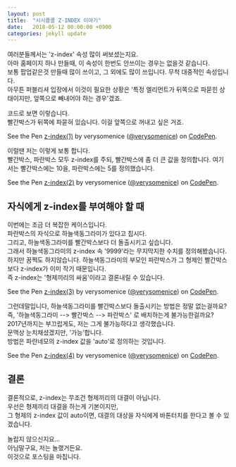 ```yaml
---
layout: post
title:  "시시콜콜 Z-INDEX 이야기"
date:   2018-05-12 00:00:00 +0900
categories: jekyll update
---
```

여러분들께서는 'z-index' 속성 많이 써보셨는지요.  
아마 홈페이지 하나 만들때, 이 속성이 한번도 안쓰이는 경우는 없을것 같습니다.  
보통 팝업같은것 만들때 많이 쓰이고, 그 외에도 많이 쓰입니다. 무척 대중적인 속성입니다.  
아무튼 퍼블리셔 입장에서 이것이 필요한 상황은 '특정 엘리먼트가 뒤쪽으로 파묻힌 상태이지만, 앞쪽으로 빼내어야 하는 경우'겠죠.

코드로 보면 이렇습니다.  
빨간박스가 뒤쪽에 파묻혀 있습니다. 이걸 앞쪽으로 꺼내고 싶은 거죠.

<p data-height="332" data-theme-id="0" data-slug-hash="LmrRvW" data-default-tab="css,result" data-user="verysomenice" data-embed-version="2" data-pen-title="z-index(1)" class="codepen">See the Pen <a href="https://codepen.io/verysomenice/pen/LmrRvW/">z-index(1)</a> by verysomenice (<a href="https://codepen.io/verysomenice">@verysomenice</a>) on <a href="https://codepen.io">CodePen</a>.</p>
<script async src="https://static.codepen.io/assets/embed/ei.js"></script>

이럴땐 저는 이렇게 보통 합니다.  
빨간박스, 파란박스 모두 z-index를 주되, 빨간박스에 좀 더 큰 값을 정의합니다. 여기서는 빨간박스에는 10을, 파란박스에는 5를 정의했습니다.

<p data-height="265" data-theme-id="0" data-slug-hash="RyJGOx" data-default-tab="css,result" data-user="verysomenice" data-embed-version="2" data-pen-title="z-index(2)" class="codepen">See the Pen <a href="https://codepen.io/verysomenice/pen/RyJGOx/">z-index(2)</a> by verysomenice (<a href="https://codepen.io/verysomenice">@verysomenice</a>) on <a href="https://codepen.io">CodePen</a>.</p>
<script async src="https://static.codepen.io/assets/embed/ei.js"></script>

## 자식에게 z-index를 부여해야 할 때
이번에는 조금 더 복잡한 케이스입니다.  
파란박스의 자식으로 하늘색동그라미가 있다고 칩시다.  
그리고, 하늘색동그라미를 빨간박스보다 더 돌출시키고 싶습니다.  
그래서 하늘색동그라미의 z-index 속 '9999'라는 무지막지한 수치를 정의해봤습니다.  
하지만 꿈쩍도 하지않습니다. 하늘색동그라미의 부모인 파란박스가 그 형제인 빨간박스보다 z-index가 이미 작기 때문입니다.  
즉 z-index는 '형제끼리의 싸움'이라고 결론내릴 수 있습니다.

<p data-height="265" data-theme-id="0" data-slug-hash="mLKrYx" data-default-tab="css,result" data-user="verysomenice" data-embed-version="2" data-pen-title="z-index(3)" class="codepen">See the Pen <a href="https://codepen.io/verysomenice/pen/mLKrYx/">z-index(3)</a> by verysomenice (<a href="https://codepen.io/verysomenice">@verysomenice</a>) on <a href="https://codepen.io">CodePen</a>.</p>
<script async src="https://static.codepen.io/assets/embed/ei.js"></script>

그런데말입니다, 하늘색동그라미를 빨간박스보다 돌출시키는 방법은 정말 없는걸까요?  
즉, '하늘색동그라미 --> 빨간박스 --> 파란박스' 로 배치하는게 불가능한걸까요?  
2017년까지는 부끄럽게도, 저는 그게 불가능하다고 생각했습니다.  
문맥상 눈치채셨겠지만, '가능'합니다.  
방법은 파란네모의 z-index 값을 'auto'로 정의하는 것입니다.

<p data-height="265" data-theme-id="0" data-slug-hash="WJyGqm" data-default-tab="css,result" data-user="verysomenice" data-embed-version="2" data-pen-title="z-index(4)" class="codepen">See the Pen <a href="https://codepen.io/verysomenice/pen/WJyGqm/">z-index(4)</a> by verysomenice (<a href="https://codepen.io/verysomenice">@verysomenice</a>) on <a href="https://codepen.io">CodePen</a>.</p>
<script async src="https://static.codepen.io/assets/embed/ei.js"></script>

## 결론
결론적으로, z-index는 무조건 형제끼리의 대결이 아닙니다.  
우선은 형제끼리 대결을 하는게 기본이지만,  
그 형제의 z-index 값이 auto이면, 대결의 대상을 자식에게 바톤터치를 한다고 볼 수 있겠습니다.

놀랍지 않으신지요...  
아님말구요, 저는 놀랬거든요.  
이것으로 포스팅을 마칩니다.
